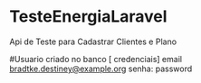 # TesteEnergiaLaravel
Api de Teste para Cadastrar Clientes e Plano

#Usuario criado no banco [ credenciais]
email bradtke.destiney@example.org senha: password 
